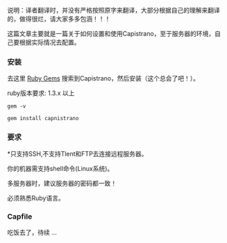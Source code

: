 说明：译者翻译时，并没有严格按照原字来翻译，大部分根据自己的理解来翻译的，做得很烂，请大家多多包涵！！！
  
这篇文章主要就是一篇关于如何设置和使用Capistrano，至于服务器的环境，自己要根据实际情况去配置。

### 安装

去这里 [Ruby Gems](http://rubygems.org/) 搜索到Capistrano，然后安装（这个总会了吧！）。

ruby版本要求: 1.3.x 以上

`gem -v`

`gem install capnistrano`

### 要求
  
*只支持SSH,不支持Tlent和FTP去连接远程服务器。

你的机器需支持shell命令(Linux系统)。

多服务器时，建议服务器的密码都一致！
  
必须熟悉Ruby语言。

### Capfile



  吃饭去了，待续 ...